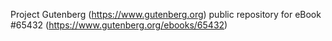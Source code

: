 Project Gutenberg (https://www.gutenberg.org) public repository for
eBook #65432 (https://www.gutenberg.org/ebooks/65432)
